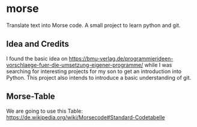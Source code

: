 # morse
Translate text into Morse code. A small project to learn python and git.

## Idea and Credits
I found the basic idea on https://bmu-verlag.de/programmierideen-vorschlaege-fuer-die-umsetzung-eigener-programme/ while I was searching for interesting projects for my son to get an introduction into Python. This project also intends to introduce a basic understanding of git.

## Morse-Table
We are going to use this Table: https://de.wikipedia.org/wiki/Morsecode#Standard-Codetabelle



